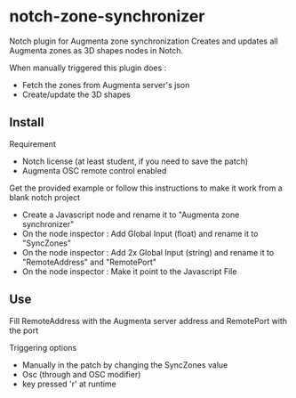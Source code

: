 # notch-zone-synchronizer
Notch plugin for Augmenta zone synchronization
Creates and updates all Augmenta zones as 3D shapes nodes in Notch.

When manually triggered this plugin does :
- Fetch the zones from Augmenta server's json
- Create/update the 3D shapes

## Install

Requirement
- Notch license (at least student, if you need to save the patch)
- Augmenta OSC remote control enabled

Get the provided example or follow this instructions to make it work from a blank notch project 

- Create a Javascript node and rename it to "Augmenta zone synchronizer"
- On the node inspector : Add Global Input (float) and rename it to "SyncZones"
- On the node inspector : Add 2x Global Input (string) and rename it to "RemoteAddress" and "RemotePort"
- On the node inspector : Make it point to the Javascript File


## Use

Fill RemoteAddress with the Augmenta server address and RemotePort with the port

Triggering options
- Manually in the patch by changing the SyncZones value
- Osc (through and OSC modifier)
- key pressed 'r' at runtime

